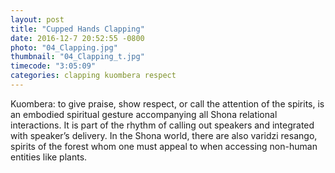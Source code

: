 ```yaml
---
layout: post
title: "Cupped Hands Clapping"
date: 2016-12-7 20:52:55 -0800
photo: "04_Clapping.jpg"
thumbnail: "04_Clapping_t.jpg"
timecode: "3:05:09"
categories: clapping kuombera respect
---
```

Kuombera: to give praise, show respect, or call the attention of the spirits, is an embodied spiritual gesture accompanying all Shona relational interactions. It is part of the rhythm of calling out speakers and integrated with speaker’s delivery. In the Shona world, there are also varidzi resango, spirits of the forest whom one must appeal to when accessing non-human entities like plants.

